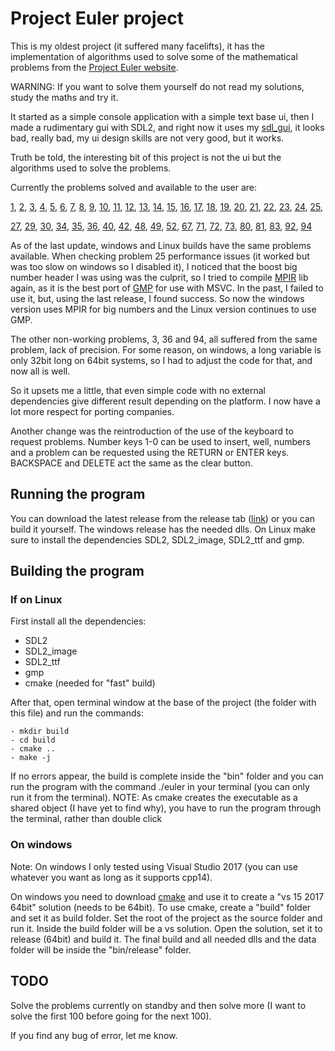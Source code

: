 # Project Euler project

This is my oldest project (it suffered many facelifts), it has the implementation of algorithms used to solve some of the mathematical problems from the [Project Euler website](https://projecteuler.net/).

WARNING: If you want to solve them yourself do not read my solutions, study the maths and try it.

It started as a simple console application with a simple text base ui, then I made a rudimentary gui with SDL2, and right now it uses my [sdl_gui](https://github.com/N4G170/sdl_gui), it looks bad, really bad, my ui design skills are not very good, but it works.

Truth be told, the interesting bit of this project is not the ui but the algorithms used to solve the problems.

Currently the problems solved and available to the user are:

[1](https://projecteuler.net/problem=1), [2](https://projecteuler.net/problem=2), [3](https://projecteuler.net/problem=3), [4](https://projecteuler.net/problem=4),     [5](https://projecteuler.net/problem=5), [6](https://projecteuler.net/problem=6), [7](https://projecteuler.net/problem=7), [8](https://projecteuler.net/problem=8),     [9](https://projecteuler.net/problem=9), [10](https://projecteuler.net/problem=10), [11](https://projecteuler.net/problem=11), [12](https://projecteuler.net/problem=12), [13](https://projecteuler.net/problem=13), [14](https://projecteuler.net/problem=14), [15](https://projecteuler.net/problem=15), [16](https://projecteuler.net/problem=16), [17](https://projecteuler.net/problem=17), [18](https://projecteuler.net/problem=18), [19](https://projecteuler.net/problem=19), [20](https://projecteuler.net/problem=20), [21](https://projecteuler.net/problem=21), [22](https://projecteuler.net/problem=22), [23](https://projecteuler.net/problem=23), [24](https://projecteuler.net/problem=24), [25](https://projecteuler.net/problem=25),

[27](https://projecteuler.net/problem=27), [29](https://projecteuler.net/problem=29), [30](https://projecteuler.net/problem=30), [34](https://projecteuler.net/problem=34),
[35](https://projecteuler.net/problem=35), [36](https://projecteuler.net/problem=36), [40](https://projecteuler.net/problem=40), [42](https://projecteuler.net/problem=42), [48](https://projecteuler.net/problem=48), [49](https://projecteuler.net/problem=49),
[52](https://projecteuler.net/problem=52), [67](https://projecteuler.net/problem=67), [71](https://projecteuler.net/problem=71), [72](https://projecteuler.net/problem=72),
[73](https://projecteuler.net/problem=73), [80](https://projecteuler.net/problem=80), [81](https://projecteuler.net/problem=81), [83](https://projecteuler.net/problem=83),
[92](https://projecteuler.net/problem=92), [94](https://projecteuler.net/problem=94)

As of the last update, windows and Linux builds have the same problems available. When checking problem 25 performance issues (it worked but was too slow on windows so I disabled it), I noticed that the boost big number header I was using was the culprit, so I tried to compile [MPIR](http://mpir.org/) lib again, as it is the best port of [GMP](https://gmplib.org/) for use with MSVC. In the past, I failed to use it, but, using the last release, I found success. So now the windows version uses MPIR for big numbers and the Linux version continues to use GMP.

The other non-working problems, 3, 36 and 94, all suffered from the same problem, lack of precision. For some reason, on windows, a long variable is only 32bit long on 64bit systems, so I had to adjust the code for that, and now all is well.

So it upsets me a little, that even simple code with no external dependencies give different result depending on the platform. I now have a lot more respect for porting companies.

Another change was the reintroduction of the use of the keyboard to request problems. Number keys 1-0 can be used to insert, well, numbers and a problem can be requested using the RETURN or ENTER keys. BACKSPACE and DELETE act the same as the clear button.

## Running the program
You can download the latest release from the release tab ([link](https://github.com/N4G170/project_euler/releases)) or you can build it yourself.
The windows release has the needed dlls. On Linux make sure to install the dependencies SDL2, SDL2_image, SDL2_ttf and gmp.

## Building the program

### If on Linux

First install all the dependencies:
- SDL2
- SDL2_image
- SDL2_ttf
- gmp
- cmake (needed for "fast" build)

After that, open terminal window at the base of the project (the folder with this file) and run the commands:

```
- mkdir build
- cd build
- cmake ..
- make -j
```
If no errors appear, the build is complete inside the "bin" folder and you can run the program with the command ./euler in your terminal (you can only run it from the terminal).
NOTE: As cmake creates the executable as a shared object (I have yet to find why), you have to run the program through the terminal, rather than double click

### On windows

Note: On windows I only tested using Visual Studio 2017 (you can use whatever you want as long as it supports cpp14).

On windows you need to download [cmake](https://cmake.org/) and use it to create a "vs 15 2017 64bit" solution (needs to be 64bit).
To use cmake, create a "build" folder and set it as build folder. Set the root of the project as the source folder and run it. Inside the build folder will be a vs solution.
Open the solution, set it to release (64bit) and build it. The final build and all needed dlls and the data folder will be inside the "bin/release" folder.

## TODO

Solve the problems currently on standby and then solve more (I want to solve the first 100 before going for the next 100).

If you find any bug of error, let me know.
